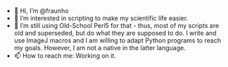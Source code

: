 - 👋 Hi, I’m @fraunho
- 👀 I’m interested in scripting to make my scientific life easier.
- 🌱 I’m still using Old-School Perl5 for that - thus, most of my scripts are old and superseded, but do what they are supposed to do. I write and use ImageJ macros and I am willing to adapt Python programs to reach my goals. However, I am not a native in the latter language.
- 📫 How to reach me: Working on it.

<!---
fraunho/fraunho is a ✨ special ✨ repository because its `README.md` (this file) appears on your GitHub profile.
You can click the Preview link to take a look at your changes.
--->
